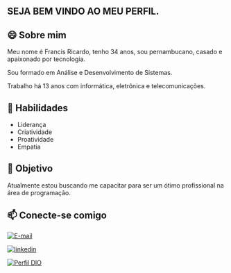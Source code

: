 
##  SEJA BEM VINDO AO MEU PERFIL.

## 😄 Sobre mim
Meu nome é Francis Ricardo, tenho 34 anos, sou pernambucano, casado e apaixonado por tecnologia. 

Sou formado em Análise e Desenvolvimento de Sistemas.

Trabalho há 13 anos com informática, eletrônica e telecomunicações.


  
## 🧠 Habilidades
- Liderança
- Criatividade
- Proatividade
- Empatia


## 🚀 Objetivo
Atualmente estou buscando me capacitar para ser um ótimo profissional na área de programação.

## 📫  Conecte-se comigo

[![E-mail](https://img.shields.io/badge/-Email-000?style=for-the-badge&logo=microsoft-outlook&logoColor=E94D5F)](mailto:ricardof23silva@gmail.com)

[![linkedin](https://img.shields.io/badge/linkedin-0A66C2?style=for-the-badge&logo=linkedin&logoColor=white)](https://www.linkedin.com/in/francis-r-478983177/)


[![Perfil DIO](https://img.shields.io/badge/-%20Perfil%20na%20DIO-30A3DC?style=for-the-badge)](https://www.dio.me/users/ricardof23silva)
